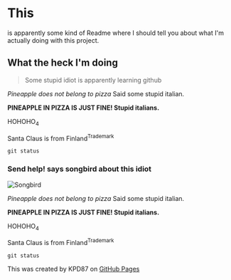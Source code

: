 # This 
is apparently some kind of Readme where I should tell you about what I'm actually doing with this project.

## What the heck I'm doing
> Some stupid idiot is apparently learning github

_Pineapple does not belong to pizza_ Said some stupid italian.

**PINEAPPLE IN PIZZA IS JUST FINE! Stupid italians.**

HOHOHO<sub>4</sub>

Santa Claus is from Finland<sup>Trademark</sup>

```git status```

### Send help! says songbird about this idiot

<picture>
 <source media=https://upload.wikimedia.org/wikipedia/commons/thumb/4/45/Eopsaltria_australis_-_Mogo_Campground.jpg/1920px-Eopsaltria_australis_-_Mogo_Campground.jpg"(prefers-color-scheme: dark)" srcset="YOUR-DARKMODE-IMAGE">
 <source media=https://upload.wikimedia.org/wikipedia/commons/thumb/4/45/Eopsaltria_australis_-_Mogo_Campground.jpg/1920px-Eopsaltria_australis_-_Mogo_Campground.jpg"(prefers-color-scheme: light)" srcset="YOUR-LIGHTMODE-IMAGE">
 <img alt="Songbird" src="https://upload.wikimedia.org/wikipedia/commons/thumb/4/45/Eopsaltria_australis_-_Mogo_Campground.jpg/1920px-Eopsaltria_australis_-_Mogo_Campground.jpg">
</picture>

_Pineapple does not belong to pizza_ Said some stupid italian.

**PINEAPPLE IN PIZZA IS JUST FINE! Stupid italians.**

HOHOHO<sub>4</sub>

Santa Claus is from Finland<sup>Trademark</sup>

```git status```


This was created by KPD87 on
[GitHub Pages](https://pages.github.com/)

